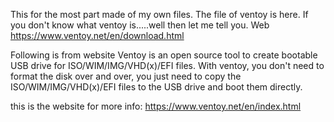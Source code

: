 

This for the most part made of my own files.
The file of ventoy is here.
If you don't know what ventoy is.....well then let me tell you.
Web https://www.ventoy.net/en/download.html

Following is from website
Ventoy is an open source tool to create bootable USB drive for ISO/WIM/IMG/VHD(x)/EFI files.
With ventoy, you don't need to format the disk over and over, you just need to copy the ISO/WIM/IMG/VHD(x)/EFI files to the USB drive and boot them directly.

this is the website for more info:
https://www.ventoy.net/en/index.html
